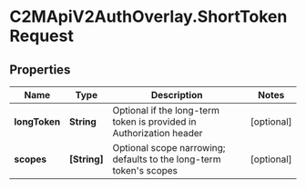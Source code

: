 # C2MApiV2AuthOverlay.ShortTokenRequest

## Properties

Name | Type | Description | Notes
------------ | ------------- | ------------- | -------------
**longToken** | **String** | Optional if the long-term token is provided in Authorization header | [optional] 
**scopes** | **[String]** | Optional scope narrowing; defaults to the long-term token&#39;s scopes | [optional] 


